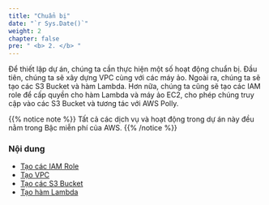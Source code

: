 ```yaml
---
title: "Chuẩn bị"
date: "`r Sys.Date()`"
weight: 2
chapter: false
pre: " <b> 2. </b> "
---
```


Để thiết lập dự án, chúng ta cần thực hiện một số hoạt động chuẩn bị. Đầu tiên, chúng ta sẽ xây dựng VPC cùng với các máy ảo. Ngoài ra, chúng ta sẽ tạo các S3 Bucket và hàm Lambda. Hơn nữa, chúng ta cũng sẽ tạo các IAM role để cấp quyền cho hàm Lambda và máy ảo EC2, cho phép chúng truy cập vào các S3 Bucket và tương tác với AWS Polly.

{{% notice note %}}
Tất cả các dịch vụ và hoạt động trong dự án này đều nằm trong Bậc miễn phí của AWS.
{{% /notice %}}

### Nội dung

- [Tạo các IAM Role](2.1.create-iam-roles/)
- [Tạo VPC](2.2.create-vpc/)
- [Tạo các S3 Bucket](2.3.create-s3-buckets/)
- [Tạo hàm Lambda](2.4.create-lambda-function/)
